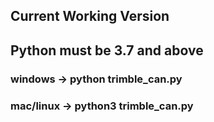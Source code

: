 ## Current Working Version
## Python must be 3.7 and above
### windows -> python trimble_can.py
### mac/linux -> python3 trimble_can.py 
